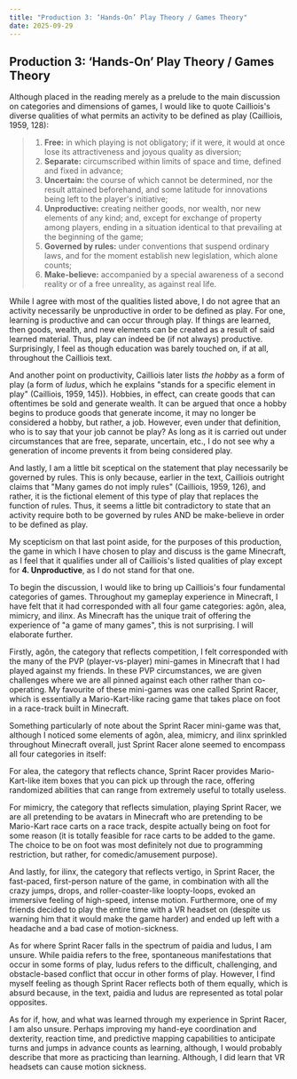 ```yaml
---
title: "Production 3: ‘Hands-On’ Play Theory / Games Theory"
date: 2025-09-29
---
```

## Production 3: ‘Hands-On’ Play Theory / Games Theory

Although placed in the reading merely as a prelude to the main discussion on categories and dimensions of games, I would like to quote Cailliois's diverse qualities of what permits an activity to be defined as play (Cailliois, 1959, 128):

> 1. **Free:** in which playing is not obligatory; if it were, it would at once lose its attractiveness and joyous quality as diversion;
> 2. **Separate:** circumscribed within limits of space and time, defined and fixed in advance;
> 3. **Uncertain:** the course of which cannot be determined, nor the result attained beforehand, and some latitude for innovations being left to the player's initiative;
> 4. **Unproductive:** creating neither goods, nor wealth, nor new elements of any kind; and, except for exchange of property among players, ending in a situation identical to that prevailing at the beginning of the game;
> 5. **Governed by rules:** under conventions that suspend ordinary laws, and for the moment establish new legislation, which alone counts;
> 6. **Make-believe:** accompanied by a special awareness of a second reality or of a free unreality, as against real life.

While I agree with most of the qualities listed above, I do not agree that an activity necessarily be unproductive in order to be defined as play. For one, learning is productive and can occur through play. If things are learned, then goods, wealth, and new elements can be created as a result of said learned material. Thus, play can indeed be (if not always) productive. Surprisingly, I feel as though education was barely touched on, if at all, throughout the Cailliois text. 

And another point on productivity, Cailliois later lists *the hobby* as a form of play (a form of *ludus*, which he explains "stands for a specific element in play" (Cailliois, 1959, 145)). Hobbies, in effect, can create goods that can oftentimes be sold and generate wealth. It can be argued that once a hobby begins to produce goods that generate income, it may no longer be considered a hobby, but rather, a job. However, even under that definition, who is to say that your job cannot be play? As long as it is carried out under circumstances that are free, separate, uncertain, etc., I do not see why a generation of income prevents it from being considered play.

And lastly, I am a little bit sceptical on the statement that play necessarily be governed by rules. This is only because, earlier in the text, Cailliois outright claims that "Many games do not imply rules" (Cailliois, 1959, 126), and rather, it is the fictional element of this type of play that replaces the function of rules. Thus, it seems a little bit contradictory to state that an activity require both to be governed by rules AND be make-believe in order to be defined as play.

My scepticism on that last point aside, for the purposes of this production, the game in which I have chosen to play and discuss is the game Minecraft, as I feel that it qualifies under all of Cailliois's listed qualities of play except for **4. Unproductive**, as I do not stand for that one. 

To begin the discussion, I would like to bring up Cailliois's four fundamental categories of games. Throughout my gameplay experience in Minecraft, I have felt that it had corresponded with all four game categories: agôn, alea, mimicry, and ilinx. As Minecraft has the unique trait of offering the experience of "a game of many games", this is not surprising. I will elaborate further.

Firstly, agôn, the category that reflects competition, I felt corresponded with the many of the PVP (player-vs-player) mini-games in Minecraft that I had played against my friends. In these PVP circumstances, we are given challenges where we are all pinned against each other rather than co-operating. My favourite of these mini-games was one called Sprint Racer, which is essentially a Mario-Kart-like racing game that takes place on foot in a race-track built in Minecraft.

Something particularly of note about the Sprint Racer mini-game was that, although I noticed some elements of agôn, alea, mimicry, and ilinx sprinkled throughout Minecraft overall, just Sprint Racer alone seemed to encompass all four categories in itself: 

For alea, the category that reflects chance, Sprint Racer provides Mario-Kart-like item boxes that you can pick up through the race, offering randomized abilities that can range from extremely useful to totally useless. 

For mimicry, the category that reflects simulation, playing Sprint Racer, we are all pretending to be avatars in Minecraft who are pretending to be Mario-Kart race carts on a race track, despite actually being on foot for some reason (it is totally feasible for race carts to be added to the game. The choice to be on foot was most definitely not due to programming restriction, but rather, for comedic/amusement purpose).

And lastly, for ilinx, the category that reflects vertigo, in Sprint Racer, the fast-paced, first-person nature of the game, in combination with all the crazy jumps, drops, and roller-coaster-like loopty-loops, evoked an immersive feeling of high-speed, intense motion. Furthermore, one of my friends decided to play the entire time with a VR headset on (despite us warning him that it would make the game harder) and ended up left with a headache and a bad case of motion-sickness.

As for where Sprint Racer falls in the spectrum of paidia and ludus, I am unsure. While paidia refers to the free, spontaneous manifestations that occur in some forms of play, ludus refers to the difficult, challenging, and obstacle-based conflict that occur in other forms of play. However, I find myself feeling as though Sprint Racer reflects both of them equally, which is absurd because, in the text, paidia and ludus are represented as total polar opposites.

As for if, how, and what was learned through my experience in Sprint Racer, I am also unsure. Perhaps improving my hand-eye coordination and dexterity, reaction time, and predictive mapping capabilities to anticipate turns and jumps in advance counts as learning, although, I would probably describe that more as practicing than learning. Although, I did learn that VR headsets can cause motion sickness.